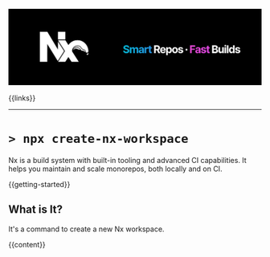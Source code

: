 <p style="text-align: center;"><img src="https://raw.githubusercontent.com/nrwl/nx/master/images/nx.png" width="600" alt="Nx - Smart Monorepos · Fast CI"></p>

{{links}}

<hr>

# `> npx create-nx-workspace`

Nx is a build system with built-in tooling and advanced CI capabilities. It helps you maintain and scale monorepos, both locally and on CI.

{{getting-started}}

## What is It?

It's a command to create a new Nx workspace.

{{content}}
